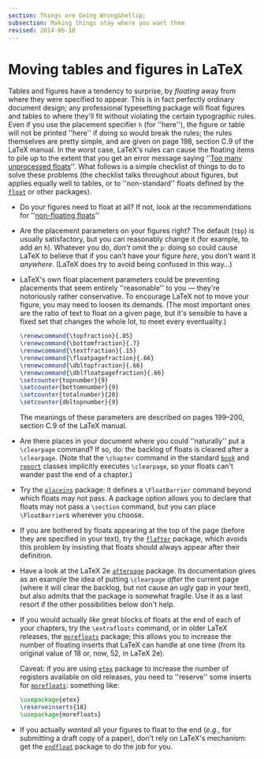 ```yaml
---
section: Things are Going Wrong&hellip;
subsection: Making things stay where you want them
revised: 2014-06-10
---
```

# Moving tables and figures in LaTeX

Tables and figures have a tendency to surprise, by _floating_
away from where they were specified to appear.  This is in fact
perfectly ordinary document design; any professional typesetting
package will float figures and tables to where they'll fit without
violating the certain typographic rules.  Even if you use the
placement specifier&nbsp;`h` (for ''here''), the figure or table
will not be 
printed ''here'' if doing so would break the rules; the rules themselves
are pretty simple, and are given on page&nbsp;198, section&nbsp;C.9 of the
LaTeX manual.  In the worst case, LaTeX's rules can cause the
floating items to pile up to the extent that you get an error message
saying ''[Too many unprocessed floats](FAQ-tmupfl.md)''.
What follows is a simple checklist of things to do to solve these
problems (the checklist talks throughout about figures, but applies
equally well to tables, or to ''non-standard'' floats defined by the
[`float`](https://ctan.org/pkg/float) or other packages).
  

-  Do your figures need to float at all?  If not, look at the
    recommendations for ''[non-floating floats](FAQ-figurehere.md)''
-  Are the placement parameters on your figures right?  The
    default (`tbp`) is usually satisfactory, but you can
    reasonably change it (for example, to add an `h`).
    Whatever you do, _don't_ 
    omit the `p`: doing so could cause LaTeX to believe that if you
    can't have your figure _here_, you don't want it
    _anywhere_.  (LaTeX does try to avoid being confused in
    this way&hellip;)
-  LaTeX's own float placement parameters could be preventing
    placements that seem entirely ''reasonable'' to you&nbsp;&mdash; they're
    notoriously rather conservative.  To encourage LaTeX not to move
    your figure, you may need to loosen its demands.  (The most important
    ones are the ratio of text to float on a given page, but it's
    sensible to have a fixed set that changes the whole lot, to meet
    every eventuality.)
    ```latex
    \renewcommand{\topfraction}{.85}
    \renewcommand{\bottomfraction}{.7}
    \renewcommand{\textfraction}{.15}
    \renewcommand{\floatpagefraction}{.66}
    \renewcommand{\dbltopfraction}{.66}
    \renewcommand{\dblfloatpagefraction}{.66}
    \setcounter{topnumber}{9}
    \setcounter{bottomnumber}{9}
    \setcounter{totalnumber}{20}
    \setcounter{dbltopnumber}{9}
    ```
    The meanings of these
    parameters are described on pages&nbsp;199&ndash;200, section&nbsp;C.9 of the
    LaTeX manual.
-  Are there places in your document where you could ''naturally''
    put a `\clearpage` command?  If so, do: the backlog of floats is
    cleared after a `\clearpage`.  (Note that the `\chapter`
    command in the standard [`book`](https://ctan.org/pkg/book) and [`report`](https://ctan.org/pkg/report) classes
    implicitly executes `\clearpage`, so your floats can't wander past
    the end of a chapter.)
-  Try the [`placeins`](https://ctan.org/pkg/placeins) package: it defines a
    `\FloatBarrier` command beyond which floats may not pass.  A
    package option allows you to declare that floats may not pass a
    `\section` command, but you can place `\FloatBarrier`s wherever
    you choose.
-  If you are bothered by floats appearing at the top of the page
    (before they are specified in your text), try the [`flafter`](https://ctan.org/pkg/flafter)
    package, which avoids this problem by insisting that floats should
    always appear after their definition.
-  Have a look at the LaTeX 2e [`afterpage`](https://ctan.org/pkg/afterpage) package.
    Its documentation gives as an example the idea
    of putting `\clearpage` _after_ the current page (where it
    will clear the backlog, but not cause an ugly gap in your text), but
    also admits that the package is somewhat fragile.  Use it as a last
    resort if the other possibilities below don't help.
-  If you would actually _like_ great blocks of floats at the
    end of each of your chapters, try the `\extrafloats` command,
    or in older LaTeX releases, the [`morefloats`](https://ctan.org/pkg/morefloats) package;
    this allows you to increase the number of floating inserts that LaTeX
    can handle at one time (from its original value of 18 or, now, 52, in
    LaTeX 2e).
  

    Caveat: if you are using [`etex`](https://ctan.org/pkg/etex) package to increase the number of
    registers available on old releases, you need to ''reserve'' some inserts for
    [`morefloats`](https://ctan.org/pkg/morefloats): something like:
    ```latex
    \usepackage{etex}
    \reserveinserts{18}
    \usepackage{morefloats}
    ```
-  If you actually _wanted_ all your figures to float to the
    end (_e.g_., for submitting a draft copy of a paper), don't
    rely on LaTeX's mechanism: get the [`endfloat`](https://ctan.org/pkg/endfloat) package to do
    the job for you.

